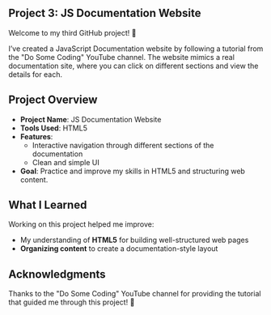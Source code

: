 ## Project 3: JS Documentation Website

Welcome to my third GitHub project! 🚀

I’ve created a JavaScript Documentation website by following a tutorial from the "Do Some Coding" YouTube channel. The website mimics a real documentation site, where you can click on different sections and view the details for each.

## Project Overview

- **Project Name**: JS Documentation Website
- **Tools Used**: HTML5
- **Features**: 
   - Interactive navigation through different sections of the documentation
   - Clean and simple UI
- **Goal**: Practice and improve my skills in HTML5 and structuring web content.

## What I Learned

Working on this project helped me improve:
- My understanding of **HTML5** for building well-structured web pages
- **Organizing content** to create a documentation-style layout

## Acknowledgments

Thanks to the "Do Some Coding" YouTube channel for providing the tutorial that guided me through this project! 🙌
